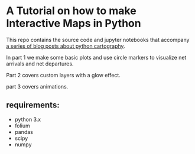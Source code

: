 # A Tutorial on how to make Interactive Maps in Python

This repo contains the source code and jupyter notebooks that accompany [a series of blog posts about python cartography](https://blog.prototypr.io/interactive-maps-with-python-part-1-aa1563dbe5a9).

In part 1 we make some basic plots and use circle markers to visualize net arrivals and net departures. 

Part 2 covers custom layers with a glow effect. 

part 3 covers animations.

## requirements:
- python 3.x
- folium
- pandas
- scipy
- numpy
